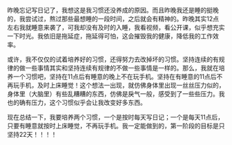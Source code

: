 昨晚忘记写日记了，我想这是我习惯还没养成的原因。而且昨晚我还是睡的挺晚的，我尝试过，熬过那些最想睡的一段时间，之后就会有精神的。昨晚其实12点左右我就睡意来袭了，可我却没有及时的入睡，我看视频，看公开课，似乎想充实一下时光。我依旧是拖延症，拖延得可怕，这会摧毁我的健康，降低我的工作效率。

或许，我不仅仅的试着培养好的习惯，还得努力去改掉坏的习惯。坚持连续的有规律的做一些事情其实和坚持连续有规律的不做一些事情是一样的。那么，我就在培养一个习惯吧，坚持在11点后有睡意的晚上不在玩手机。坚持在有睡意的11点后不再玩手机，及时上床睡觉！这个想法一出现，就仿佛身体里出现一丝丝压力似的，身体里（大脑里）有些乱糟糟的东西，仿佛是戾气一般，感受到了一些些压力。我也的确有压力，这个习惯似乎会让我改变好多东西。

现在总结一下，我要培养两个习惯，一个是按时每天写日记；一个是每天11点后，只要有睡意就按时上床睡觉，不再玩手机。我一定能做到的，第一阶段的目标是只坚持22天！！！！